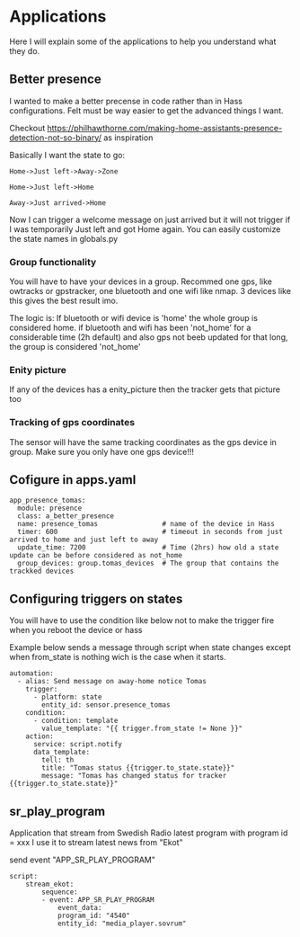 # Applications
Here I will explain some of the applications to help you understand what they do.

## Better presence 
I wanted to make a better precense in code rather than in Hass configurations. Felt must be way easier to get the advanced things I want.

Checkout 
https://philhawthorne.com/making-home-assistants-presence-detection-not-so-binary/ as inspiration

Basically I want the state to go:

```
Home->Just left->Away->Zone

Home->Just left->Home

Away->Just arrived->Home

```

Now I can trigger a welcome message on just arrived but it will not trigger if I was temporarily Just left and got Home again.
You can easily customize the state names in globals.py
### Group functionality
You will have to have your devices in a group. Recommed one gps, like owtracks or gpstracker, one bluetooth and one wifi like nmap. 3 devices like this gives the best result imo. 

The logic is: If bluetooth or wifi device is 'home' the whole group is considered home. if bluetooth and wifi has been 'not_home' for a considerable time (2h default) and also gps not beeb updated for that long, the group is considered 'not_home' 

### Enity picture
If any of the devices has a enity_picture then the tracker gets that picture too
### Tracking of gps coordinates
The sensor will have the same tracking coordinates as the gps device in group. Make sure you only have one gps device!!!
## Cofigure in apps.yaml
```
app_presence_tomas:
  module: presence
  class: a_better_presence
  name: presence_tomas                # name of the device in Hass
  timer: 600                          # timeout in seconds from just arrived to home and just left to away
  update_time: 7200                   # Time (2hrs) how old a state update can be before considered as not_home
  group_devices: group.tomas_devices  # The group that contains the trackked devices

```

## Configuring triggers on states

You will have to use the condition like below not to make the trigger fire 
when you reboot the device or hass

Example below sends a message through script when state changes except when from_state is nothing wich is the case when it starts.

```
automation:
  - alias: Send message on away-home notice Tomas
    trigger:
      - platform: state
        entity_id: sensor.presence_tomas 
    condition:
      - condition: template
        value_template: "{{ trigger.from_state != None }}"
    action:
      service: script.notify
      data_template:
        tell: th
        title: "Tomas status {{trigger.to_state.state}}"
        message: "Tomas has changed status for tracker {{trigger.to_state.state}}"    
```

## sr_play_program
Application that stream from Swedish Radio latest program with program id = xxx
I use it to stream latest news from "Ekot" 

send event "APP_SR_PLAY_PROGRAM"

```
script:
    stream_ekot:
        sequence:
        - event: APP_SR_PLAY_PROGRAM
            event_data:
            program_id: "4540"
            entity_id: "media_player.sovrum"

```